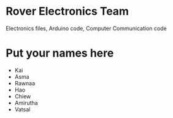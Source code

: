 # Rover Electronics Team
Electronics files, Arduino code, Computer Communication code

# Put your names here

- Kai
- Asma
- Rawnaa
- Hao
- Chiew
- Amirutha 
- Vatsal
